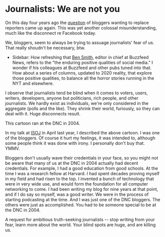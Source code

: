 # Journalists: We are not you
On this day four years ago the <a href="http://scripting.com/liveblog/users/davewiner/2016/01/12/0848.html">question</a> of bloggers wanting to replace reporters came up again. This was yet another colossal misunderstanding, much like the disconnect re Facebook today.

We, bloggers, seem to always be trying to assuage journalists' fear of us. That really shoudn't be necessary, btw. 
* Sidebar: How refreshing that <a href="https://www.buzzfeednews.com/article/bensmith/iran-war-twitter">Ben Smith</a>, editor in chief at Buzzfeed News, refers to the "the enduring positive qualities of social media." I wonder if his colleagues at Buzzfeed and other pubs tuned into that. How about a series of columns, updated to 2020 reality, that explore those positive qualities, to balance all the horror stories running in the NYT and elsewhere.

I observe that journalists tend be blind when it comes to voters, users, writers, developers, anyone but politicians, rich people, and other journalists. We hardly exist as individuals, we're only considered in the aggregate (polls and the like). They shrink their world, furiously, so they can deal with it. Huge disconnects result. 

This cartoon ran at the DNC in 2004.

In my talk at <a href="http://scripting.com/2019/04/02/132922.html">ISOJ</a> in April last year, I described the above cartoon. I was one of the bloggers. Of course it hurt my feelings, it was intended to, although some people think it was done with irony. I personally don't buy that. YMMV.

Bloggers don't usually wave their credentials in your face, so you might not be aware that many of us at the DNC in 2004 actually had decent credentials. For example, I had a good education from good schools. At the time I was a research fellow at Harvard. I had spent decades proving myself in my field and had risen to the top. I invented a bunch of technology that were in very wide use, and would form the foundation for all computer networking to come. I had been writing my blog for nine years at that point, and if I do say so myself, was a good writer. We were in the process of starting podcasting at the time. And I was just one of the DNC bloggers. The others were just as accomplished. You had to be someone special to be at the DNC in 2004. 

A request for ambitious truth-seeking journalists -- stop writing from your fear, learn more about the world. Your blind spots are huge, and are killing us. 

